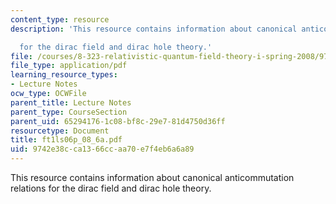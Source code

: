 ```yaml
---
content_type: resource
description: 'This resource contains information about canonical anticommutation relations

  for the dirac field and dirac hole theory.'
file: /courses/8-323-relativistic-quantum-field-theory-i-spring-2008/9742e38cca1366ccaa70e7f4eb6a6a89_ft1ls06p_08_6a.pdf
file_type: application/pdf
learning_resource_types:
- Lecture Notes
ocw_type: OCWFile
parent_title: Lecture Notes
parent_type: CourseSection
parent_uid: 65294176-1c08-bf8c-29e7-81d4750d36ff
resourcetype: Document
title: ft1ls06p_08_6a.pdf
uid: 9742e38c-ca13-66cc-aa70-e7f4eb6a6a89
---
```

This resource contains information about canonical anticommutation relations
for the dirac field and dirac hole theory.

